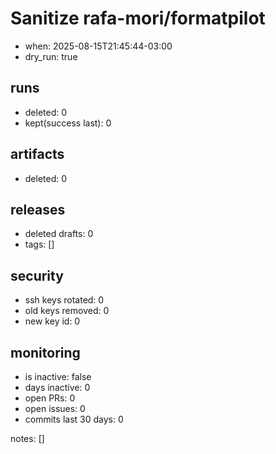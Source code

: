 # Sanitize rafa-mori/formatpilot
- when: 2025-08-15T21:45:44-03:00
- dry_run: true

## runs
- deleted: 0
- kept(success last): 0

## artifacts
- deleted: 0

## releases
- deleted drafts: 0
- tags: []

## security
- ssh keys rotated: 0
- old keys removed: 0
- new key id: 0

## monitoring
- is inactive: false
- days inactive: 0
- open PRs: 0
- open issues: 0
- commits last 30 days: 0

notes:
[]
